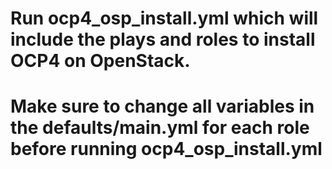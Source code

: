 # Run ocp4_osp_install.yml which will include the plays and roles to install OCP4 on OpenStack.  

# Make sure to change all variables in the defaults/main.yml for each role before running ocp4_osp_install.yml
